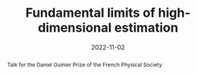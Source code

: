 ---
title: "Fundamental limits of high-dimensional estimation"
date: 2022-11-02
abstract: "Talk for the Daniel Guinier Prize of the French Physical Society"
---